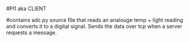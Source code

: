 #PI1 aka CLIENT 

#contains adc.py source file that reads an analouge temp + light reading and converts it to a digital signal. 
Sends the data over tcp when a server requests a message.

